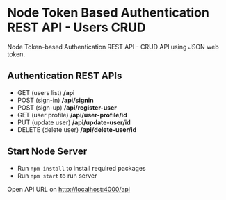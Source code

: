 # Node Token Based Authentication REST API - Users CRUD

Node Token-based Authentication REST API - CRUD API using JSON web token.


## Authentication REST APIs
* GET (users list)	  **/api**
* POST (sign-in)	      **/api/signin**
* POST (sign-up)	      **/api/register-user**
* GET (user profile)	  **/api/user-profile/id**
* PUT (update user)	  **/api/update-user/id**
* DELETE (delete user)  **/api/delete-user/id**


## Start Node Server

- Run `npm install` to install required packages 
- Run `npm start` to run server

Open API URL on [http://localhost:4000/api](http://localhost:4000/api)
